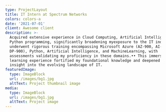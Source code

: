 ```yaml
---
type: ProjectLayout
title: IT Intern at Spectrum Networks
colors: colors-a
date: '2021-07-01'
client: Awesome client
description: >-
  Acquired extensive experience in Cloud Computing, Artificial Intelligence, and
  Python programming, significantly broadening myexposure to the IT industry.•I
  underwent rigorous training encompassing Microsoft Azure (AZ-900, AI-900,
  DP-900), Python, Artificial Intelligence, and MachineLearning, with
  assessments validating my proficiency in these domains.•• This immersive
  learning experience fortified my foundational knowledge and deepened my
  insight into the evolving landscape of IT.
featuredImage:
  type: ImageBlock
  url: /images/bg1.jpg
  altText: Project thumbnail image
media:
  type: ImageBlock
  url: /images/bg1.jpg
  altText: Project image
---
```

